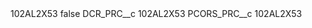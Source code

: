 <?xml version="1.0" encoding="UTF-8"?>
<CustomMetadata xmlns="http://soap.sforce.com/2006/04/metadata" xmlns:xsi="http://www.w3.org/2001/XMLSchema-instance" xmlns:xsd="http://www.w3.org/2001/XMLSchema">
    <label>102AL2X53</label>
    <protected>false</protected>
    <values>
        <field>DCR_PRC__c</field>
        <value xsi:type="xsd:string">102AL2X53</value>
    </values>
    <values>
        <field>PCORS_PRC__c</field>
        <value xsi:type="xsd:string">102AL2X53</value>
    </values>
</CustomMetadata>
